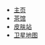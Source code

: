 * [主页](#get-started)
* [茶馆](https://bbs.mimaru.me)
* [皮肤站](https://skin.mimaru.me)
* [卫星地图](http://map.mimaru.me:8123)
